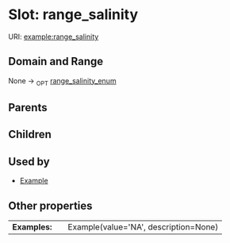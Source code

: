 
# Slot: range_salinity




URI: [example:range_salinity](https://w3id.org/examplerange_salinity)


## Domain and Range

None ->  <sub>OPT</sub> [range_salinity_enum](range_salinity_enum.md)

## Parents


## Children


## Used by

 * [Example](Example.md)

## Other properties

|  |  |  |
| --- | --- | --- |
| **Examples:** | | Example(value='NA', description=None) |

